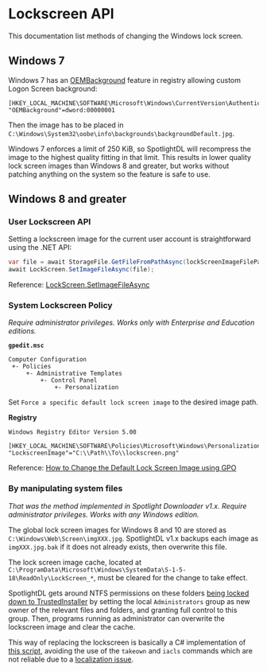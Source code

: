 ﻿# Lockscreen API

This documentation list methods of changing the Windows lock screen.

## Windows 7

Windows 7 has an [OEMBackground](https://www.askvg.com/windows-7-supports-login-screen-customization-without-3rd-party-software-how-to-instructions-inside/) feature in registry allowing custom Logon Screen background:

````
[HKEY_LOCAL_MACHINE\SOFTWARE\Microsoft\Windows\CurrentVersion\Authentication\LogonUI\Background]
"OEMBackground"=dword:00000001
````

Then the image has to be placed in `C:\Windows\System32\oobe\info\backgrounds\backgroundDefault.jpg`.

Windows 7 enforces a limit of 250 KiB, so SpotlightDL will recompress the image to the highest quality fitting in that limit. This results in lower quality lock screen images than Windows 8 and greater, but works without patching anything on the system so the feature is safe to use.

## Windows 8 and greater

### User Lockscreen API

Setting a lockscreen image for the current user account is straightforward using the .NET API:

```C#
var file = await StorageFile.GetFileFromPathAsync(lockScreenImageFilePath);
await LockScreen.SetImageFileAsync(file);
```

Reference: [LockScreen.SetImageFileAsync](https://learn.microsoft.com/en-us/uwp/api/windows.system.userprofile.lockscreen.setimagefileasync?view=winrt-26100)

### System Lockscreen Policy

_Require administrator privileges. Works only with Enterprise and Education editions._

**`gpedit.msc`**

```
Computer Configuration
 +- Policies
     +- Administrative Templates
         +- Control Panel
             +- Personalization
```

Set `Force a specific default lock screen image` to the desired image path.

**Registry**

```
Windows Registry Editor Version 5.00

[HKEY_LOCAL_MACHINE\SOFTWARE\Policies\Microsoft\Windows\Personalization]
"LockscreenImage"="C:\\Path\\To\\lockscreen.png"
```

Reference: [How to Change the Default Lock Screen Image using GPO](https://www.cloudtechadmin.com/how-to-change-the-default-lock-screen-image-using-gpo/)

### By manipulating system files

_That was the method implemented in Spotlight Downloader v1.x._
_Require administrator privileges. Works with any Windows edition._

The global lock screen images for Windows 8 and 10 are stored as `C:\Windows\Web\Screen\imgXXX.jpg`.
SpotlightDL v1.x backups each image as `imgXXX.jpg.bak` if it does not already exists, then overwrite this file.

The lock screen image cache, located at `C:\ProgramData\Microsoft\Windows\SystemData\S-1-5-18\ReadOnly\LockScreen_*`, must be cleared for the change to take effect.

SpotlightDL gets around NTFS permissions on these folders [being locked down to TrustedInstaller](https://helpdeskgeek.com/windows-7/windows-7-how-to-delete-files-protected-by-trustedinstaller/)
by setting the local `Administrators` group as new owner of the relevant files and folders, and granting full control to this group.
Then, programs running as administrator can overwrite the lockscreen image and clear the cache.

This way of replacing the lockscreen is basically a C# implementation of [this script](https://www.reddit.com/r/PowerShell/comments/5fglby/powershell_to_set_windows_10_lockscreen/daoepvj/),
avoiding the use of the `takeown` and `iacls` commands which are not reliable due to a [localization issue](http://community.idera.com/powershell/ask_the_experts/f/powershell_for_windows-12/10227/trying-to-make-a-takeown-exe-cmdlet-but-locales-is-causing-a-problem).
